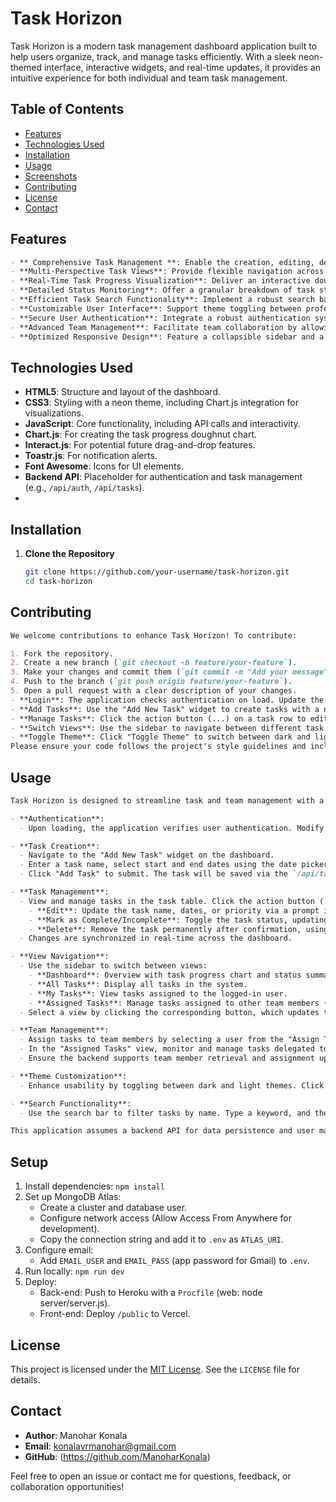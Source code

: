 # Task Horizon

Task Horizon is a modern task management dashboard application built to help users organize, track, and manage tasks efficiently. With a sleek neon-themed interface, interactive widgets, and real-time updates, it provides an intuitive experience for both individual and team task management.

## Table of Contents
- [Features](#features)
- [Technologies Used](#technologies-used)
- [Installation](#installation)
- [Usage](#usage)
- [Screenshots](#screenshots)
- [Contributing](#contributing)
- [License](#license)
- [Contact](#contact)


## Features
```markdown
- ** Comprehensive Task Management **: Enable the creation, editing, deletion, and status toggling (complete/incomplete) of tasks through an intuitive interface, supported by seamless backend integration for data persistence.
- **Multi-Perspective Task Views**: Provide flexible navigation across multiple views—Dashboard for an overview, All Tasks for system-wide visibility, My Tasks for user-specific tasks, and Assigned Tasks for delegated responsibilities—ensuring tailored task oversight.
- **Real-Time Task Progress Visualization**: Deliver an interactive doughnut chart that dynamically updates to reflect task distribution across statuses (Completed, In Progress, Pending, Not Yet Started), enhancing decision-making with visual analytics.
- **Detailed Status Monitoring**: Offer a granular breakdown of task statuses with live counts, allowing users to monitor progress and identify bottlenecks across In Progress, Completed, Pending, and Not Yet Started categories.
- **Efficient Task Search Functionality**: Implement a robust search bar that filters tasks by name in real-time, optimizing task retrieval and improving productivity for users managing large task lists.
- **Customizable User Interface**: Support theme toggling between professionally designed dark and light modes, ensuring accessibility and a personalized experience for all users.
- **Secure User Authentication**: Integrate a robust authentication system with login and logout capabilities, leveraging backend APIs (e.g., `/api/auth/user`) to ensure secure access and user data management.
- **Advanced Team Management**: Facilitate team collaboration by allowing task assignment to team members, monitoring assigned tasks, and managing workflows with role-based delegation, supported by backend team data retrieval (e.g., `/api/team`).
- **Optimized Responsive Design**: Feature a collapsible sidebar and a layout optimized for desktop environments, providing a fluid and adaptable user experience across different screen sizes.
```
## Technologies Used
- **HTML5**: Structure and layout of the dashboard.
- **CSS3**: Styling with a neon theme, including Chart.js integration for visualizations.
- **JavaScript**: Core functionality, including API calls and interactivity.
- **Chart.js**: For creating the task progress doughnut chart.
- **Interact.js**: For potential future drag-and-drop features.
- **Toastr.js**: For notification alerts.
- **Font Awesome**: Icons for UI elements.
- **Backend API**: Placeholder for authentication and task management (e.g., `/api/auth`, `/api/tasks`).
- 
## Installation

1. **Clone the Repository**
   ```bash
   git clone https://github.com/your-username/task-horizon.git
   cd task-horizon
## Contributing
```markdown
We welcome contributions to enhance Task Horizon! To contribute:

1. Fork the repository.
2. Create a new branch (`git checkout -b feature/your-feature`).
3. Make your changes and commit them (`git commit -m "Add your message"`).
4. Push to the branch (`git push origin feature/your-feature`).
5. Open a pull request with a clear description of your changes.
- **Login**: The application checks authentication on load. Update the `checkAuth` function to integrate with your authentication system.
- **Add Tasks**: Use the "Add New Task" widget to create tasks with a name, dates, priority, and optional assignee.
- **Manage Tasks**: Click the action button (...) on a task row to edit, mark as complete, or delete it.
- **Switch Views**: Use the sidebar to navigate between different task views.
- **Toggle Theme**: Click "Toggle Theme" to switch between dark and light modes.
Please ensure your code follows the project's style guidelines and includes appropriate tests.
```
## Usage
```markdown
Task Horizon is designed to streamline task and team management with a user-friendly interface. Follow these steps to effectively utilize its features:

- **Authentication**:
  - Upon loading, the application verifies user authentication. Modify the `checkAuth` function in the JavaScript code to integrate with your existing authentication system (e.g., OAuth, JWT). Ensure the backend API endpoint (`/api/auth/user`) is configured to return user data, including name and email.

- **Task Creation**:
  - Navigate to the "Add New Task" widget on the dashboard.
  - Enter a task name, select start and end dates using the date pickers, choose a priority (Low, Medium, High) from the dropdown, and optionally assign the task to a team member from the "Assign To" dropdown.
  - Click "Add Task" to submit. The task will be saved via the `/api/tasks` endpoint and reflected in the task list.

- **Task Management**:
  - View and manage tasks in the task table. Click the action button (...) on any task row to open a modal with options to:
    - **Edit**: Update the task name, dates, or priority via a prompt interface.
    - **Mark as Complete/Incomplete**: Toggle the task status, updating it through the `/api/tasks/{id}` endpoint.
    - **Delete**: Remove the task permanently after confirmation, using the `/api/tasks/{id}` DELETE request.
  - Changes are synchronized in real-time across the dashboard.

- **View Navigation**:
  - Use the sidebar to switch between views:
    - **Dashboard**: Overview with task progress chart and status summary.
    - **All Tasks**: Display all tasks in the system.
    - **My Tasks**: View tasks assigned to the logged-in user.
    - **Assigned Tasks**: Manage tasks assigned to other team members (available in non-"My Tasks" views).
  - Select a view by clicking the corresponding button, which updates the table and widget data accordingly.

- **Team Management**:
  - Assign tasks to team members by selecting a user from the "Assign To" dropdown in the "Add New Task" widget. This requires a backend to populate the dropdown with team member data (e.g., via `/api/team`).
  - In the "Assigned Tasks" view, monitor and manage tasks delegated to others, with options to reassign or update statuses as needed.
  - Ensure the backend supports team member retrieval and assignment updates via API calls.

- **Theme Customization**:
  - Enhance usability by toggling between dark and light themes. Click the "Toggle Theme" button in the header to switch modes, adjusting the interface to your preference.

- **Search Functionality**:
  - Use the search bar to filter tasks by name. Type a keyword, and the task table will dynamically update to show matching entries.

This application assumes a backend API for data persistence and user management. Configure the frontend JavaScript to match your API endpoints (e.g., `/api/tasks`, `/api/auth`) for full functionality.
```
## Setup
1. Install dependencies: `npm install`
2. Set up MongoDB Atlas:
   - Create a cluster and database user.
   - Configure network access (Allow Access From Anywhere for development).
   - Copy the connection string and add it to `.env` as `ATLAS_URI`.
3. Configure email:
   - Add `EMAIL_USER` and `EMAIL_PASS` (app password for Gmail) to `.env`.
4. Run locally: `npm run dev`
5. Deploy:
   - Back-end: Push to Heroku with a `Procfile` (web: node server/server.js).
   - Front-end: Deploy `/public` to Vercel.

## License
This project is licensed under the [MIT License](LICENSE). See the `LICENSE` file for details.

## Contact
- **Author**: Manohar Konala
- **Email**: konalavrmanohar@gmail.com
- **GitHub**: (https://github.com/ManoharKonala)

Feel free to open an issue or contact me for questions, feedback, or collaboration opportunities!
